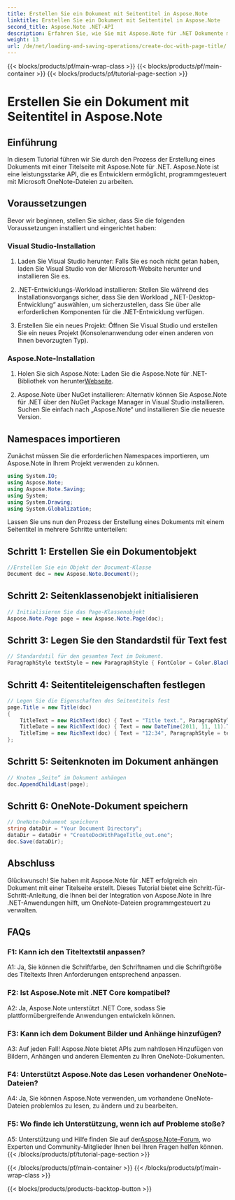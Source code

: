 ```yaml
---
title: Erstellen Sie ein Dokument mit Seitentitel in Aspose.Note
linktitle: Erstellen Sie ein Dokument mit Seitentitel in Aspose.Note
second_title: Aspose.Note .NET-API
description: Erfahren Sie, wie Sie mit Aspose.Note für .NET Dokumente mit Titelseiten erstellen. Befolgen Sie unsere Schritt-für-Schritt-Anleitung für eine nahtlose Integration.
weight: 13
url: /de/net/loading-and-saving-operations/create-doc-with-page-title/
---
```


{{< blocks/products/pf/main-wrap-class >}}
{{< blocks/products/pf/main-container >}}
{{< blocks/products/pf/tutorial-page-section >}}

# Erstellen Sie ein Dokument mit Seitentitel in Aspose.Note

## Einführung

In diesem Tutorial führen wir Sie durch den Prozess der Erstellung eines Dokuments mit einer Titelseite mit Aspose.Note für .NET. Aspose.Note ist eine leistungsstarke API, die es Entwicklern ermöglicht, programmgesteuert mit Microsoft OneNote-Dateien zu arbeiten.

## Voraussetzungen

Bevor wir beginnen, stellen Sie sicher, dass Sie die folgenden Voraussetzungen installiert und eingerichtet haben:

### Visual Studio-Installation

1. Laden Sie Visual Studio herunter: Falls Sie es noch nicht getan haben, laden Sie Visual Studio von der Microsoft-Website herunter und installieren Sie es.

2. .NET-Entwicklungs-Workload installieren: Stellen Sie während des Installationsvorgangs sicher, dass Sie den Workload „.NET-Desktop-Entwicklung“ auswählen, um sicherzustellen, dass Sie über alle erforderlichen Komponenten für die .NET-Entwicklung verfügen.

3. Erstellen Sie ein neues Projekt: Öffnen Sie Visual Studio und erstellen Sie ein neues Projekt (Konsolenanwendung oder einen anderen von Ihnen bevorzugten Typ).

### Aspose.Note-Installation

1.  Holen Sie sich Aspose.Note: Laden Sie die Aspose.Note für .NET-Bibliothek von herunter[Webseite](https://releases.aspose.com/note/net/).

2. Aspose.Note über NuGet installieren: Alternativ können Sie Aspose.Note für .NET über den NuGet Package Manager in Visual Studio installieren. Suchen Sie einfach nach „Aspose.Note“ und installieren Sie die neueste Version.

## Namespaces importieren

Zunächst müssen Sie die erforderlichen Namespaces importieren, um Aspose.Note in Ihrem Projekt verwenden zu können.

```csharp
using System.IO;
using Aspose.Note;
using Aspose.Note.Saving;
using System;
using System.Drawing;
using System.Globalization;
```

Lassen Sie uns nun den Prozess der Erstellung eines Dokuments mit einem Seitentitel in mehrere Schritte unterteilen:

## Schritt 1: Erstellen Sie ein Dokumentobjekt

```csharp
//Erstellen Sie ein Objekt der Document-Klasse
Document doc = new Aspose.Note.Document();
```

## Schritt 2: Seitenklassenobjekt initialisieren

```csharp
// Initialisieren Sie das Page-Klassenobjekt
Aspose.Note.Page page = new Aspose.Note.Page(doc);
```

## Schritt 3: Legen Sie den Standardstil für Text fest

```csharp
// Standardstil für den gesamten Text im Dokument.
ParagraphStyle textStyle = new ParagraphStyle { FontColor = Color.Black, FontName = "Arial", FontSize = 10 };
```

## Schritt 4: Seitentiteleigenschaften festlegen

```csharp
// Legen Sie die Eigenschaften des Seitentitels fest
page.Title = new Title(doc)
{
    TitleText = new RichText(doc) { Text = "Title text.", ParagraphStyle = textStyle },
    TitleDate = new RichText(doc) { Text = new DateTime(2011, 11, 11).ToString("D", CultureInfo.InvariantCulture), ParagraphStyle = textStyle },
    TitleTime = new RichText(doc) { Text = "12:34", ParagraphStyle = textStyle }
};
```

## Schritt 5: Seitenknoten im Dokument anhängen

```csharp
// Knoten „Seite“ im Dokument anhängen
doc.AppendChildLast(page);
```

## Schritt 6: OneNote-Dokument speichern

```csharp
// OneNote-Dokument speichern
string dataDir = "Your Document Directory";
dataDir = dataDir + "CreateDocWithPageTitle_out.one";
doc.Save(dataDir);
```

## Abschluss

Glückwunsch! Sie haben mit Aspose.Note für .NET erfolgreich ein Dokument mit einer Titelseite erstellt. Dieses Tutorial bietet eine Schritt-für-Schritt-Anleitung, die Ihnen bei der Integration von Aspose.Note in Ihre .NET-Anwendungen hilft, um OneNote-Dateien programmgesteuert zu verwalten.

## FAQs

### F1: Kann ich den Titeltextstil anpassen?

A1: Ja, Sie können die Schriftfarbe, den Schriftnamen und die Schriftgröße des Titeltexts Ihren Anforderungen entsprechend anpassen.

### F2: Ist Aspose.Note mit .NET Core kompatibel?

A2: Ja, Aspose.Note unterstützt .NET Core, sodass Sie plattformübergreifende Anwendungen entwickeln können.

### F3: Kann ich dem Dokument Bilder und Anhänge hinzufügen?

A3: Auf jeden Fall! Aspose.Note bietet APIs zum nahtlosen Hinzufügen von Bildern, Anhängen und anderen Elementen zu Ihren OneNote-Dokumenten.

### F4: Unterstützt Aspose.Note das Lesen vorhandener OneNote-Dateien?

A4: Ja, Sie können Aspose.Note verwenden, um vorhandene OneNote-Dateien problemlos zu lesen, zu ändern und zu bearbeiten.

### F5: Wo finde ich Unterstützung, wenn ich auf Probleme stoße?

 A5: Unterstützung und Hilfe finden Sie auf der[Aspose.Note-Forum](https://forum.aspose.com/c/note/28), wo Experten und Community-Mitglieder Ihnen bei Ihren Fragen helfen können.
{{< /blocks/products/pf/tutorial-page-section >}}

{{< /blocks/products/pf/main-container >}}
{{< /blocks/products/pf/main-wrap-class >}}

{{< blocks/products/products-backtop-button >}}
